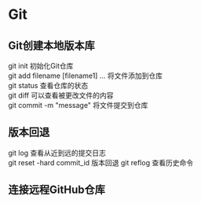 # Git
## Git创建本地版本库
git init    初始化Git仓库  
git add filename [filename1] ...    将文件添加到仓库  
git status  查看仓库的状态  
git diff    可以查看被更改文件的内容    
git commit -m "message" 将文件提交到仓库  
## 版本回退  
git log     查看从近到远的提交日志  
git reset -hard commit_id  版本回退
git reflog  查看历史命令
## 连接远程GitHub仓库  
